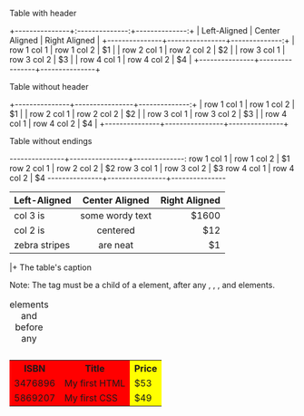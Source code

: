 

Table with header

+---------------+:--------------:+--------------:+
| Left-Aligned  | Center Aligned | Right Aligned |
+---------------+----------------+--------------:+
| row 1 col 1   | row 1 col 2    |            $1 |
| row 2 col 1   | row 2 col 2    |            $2 |
| row 3 col 1   | row 3 col 2    |            $3 |
| row 4 col 1   | row 4 col 2    |            $4 |
+---------------+----------------+---------------+

Table without header

+---------------+----------------+--------------:+
| row 1 col 1   | row 1 col 2    |            $1 |
| row 2 col 1   | row 2 col 2    |            $2 |
| row 3 col 1   | row 3 col 2    |            $3 |
| row 4 col 1   | row 4 col 2    |            $4 |
+---------------+----------------+---------------+

Table without endings

---------------+----------------+--------------:
 row 1 col 1   | row 1 col 2    |            $1 
 row 2 col 1   | row 2 col 2    |            $2 
 row 3 col 1   | row 3 col 2    |            $3 
 row 4 col 1   | row 4 col 2    |            $4 
---------------+----------------+---------------

| Left-Aligned  | Center Aligned  | Right Aligned |
| :------------ |:---------------:| -----:|
| col 3 is      | some wordy text | $1600 |
| col 2 is      | centered        |   $12 |
| zebra stripes | are neat        |    $1 |



|+ The table's caption


Note: The <colgroup> tag must be a child of a <table> element, after any <caption> elements and before any <thead>, <tbody>, <tfoot>, and <tr> elements.

<table>
  <colgroup>
    <col span="2" style="background-color:red">
    <col style="background-color:yellow">
  </colgroup>
  <tr>
    <th>ISBN</th>
    <th>Title</th>
    <th>Price</th>
  </tr>
  <tr>
    <td>3476896</td>
    <td>My first HTML</td>
    <td>$53</td>
  </tr>
  <tr>
    <td>5869207</td>
    <td>My first CSS</td>
    <td>$49</td>
  </tr>
</table>
